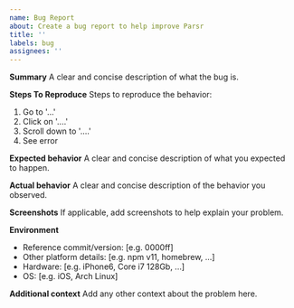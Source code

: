 ```yaml
---
name: Bug Report
about: Create a bug report to help improve Parsr
title: ''
labels: bug
assignees: ''
---
```


**Summary**
A clear and concise description of what the bug is.

**Steps To Reproduce**
Steps to reproduce the behavior:

1. Go to '...'
2. Click on '....'
3. Scroll down to '....'
4. See error

**Expected behavior**
A clear and concise description of what you expected to happen.

**Actual behavior**
A clear and concise description of the behavior you observed.

**Screenshots**
If applicable, add screenshots to help explain your problem.

**Environment**

- Reference commit/version: [e.g. 0000ff]
- Other platform details: [e.g. npm v11, homebrew, ...]
- Hardware: [e.g. iPhone6, Core i7 128Gb, ...]
- OS: [e.g. iOS, Arch Linux]

**Additional context**
Add any other context about the problem here.
